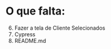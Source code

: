# O que falta:

<!-- 1. Pasta Util -->
<!-- 2. Paginação retornar qtd total de paginas -->
<!-- 3. Botao sair funcionar -->
<!-- 4. Tela inicial (informar nome do usuario), salvar no localstorage e ir para as routas se tiver no localstore -->
<!-- 5. Mostrar no header nome do usuario informado na tela inicial -->
6. Fazer a tela de Cliente Selecionados
7. Cypress
8. README.md
